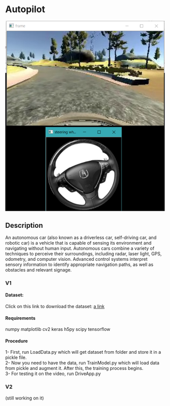 # Autopilot

![alt text](https://github.com/alaaNfissi/Autopilot/blob/master/V1/result.png)

## Description
An autonomous car (also known as a driverless car, self-driving car, and robotic car) is a vehicle that is capable of sensing its environment and navigating without human input. Autonomous cars combine a variety of techniques to perceive their surroundings, including radar, laser light, GPS, odometry, and computer vision. Advanced control systems interpret sensory information to identify appropriate navigation paths, as well as obstacles and relevant signage.

### V1

#### Dataset: 
Click on this link to download the dataset: [a link](https://mega.nz/#!SPRwkCBa!SuA8tVlSX4Fq9eCMPJYCsl6C9cVEiKCjlruKiLEK3QU)

#### Requirements

numpy
matplotlib
cv2
keras
h5py
scipy
tensorflow

#### Procedure
1- First, run LoadData.py which will get dataset from folder and store it in a pickle file.<br />
2- Now you need to have the data, run TrainModel.py which will load data from pickle and augment it. After this, the training process begins.<br />
3- For testing it on the video, run DriveApp.py<br />

### V2
(still working on it)
